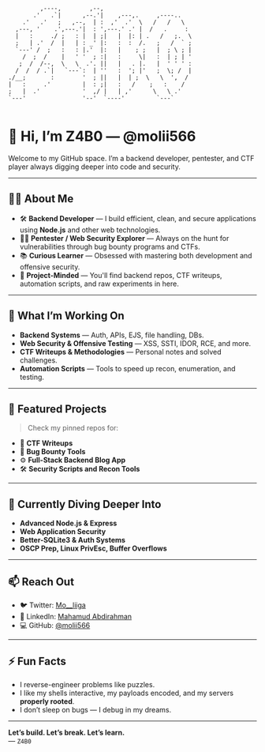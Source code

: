 ```


                                                     
         ,----,        ,--,                          
       .'   .`|      ,--.'|    ,---,.     ,----..    
    .'   .'   ;   ,--,  | :  ,'  .'  \   /   /   \   
  ,---, '    .',---.'|  : ',---.' .' |  /   .     :  
  |   :     ./ ;   : |  | ;|   |  |: | .   /   ;.  \ 
  ;   | .'  /  |   | : _' |:   :  :  /.   ;   /  ` ; 
  `---' /  ;   :   : |.'  |:   |    ; ;   |  ; \ ; | 
    /  ;  /    |   ' '  ; :|   :     \|   :  | ; | ' 
   ;  /  /--,  \   \  .'. ||   |   . |.   |  ' ' ' : 
  /  /  / .`|   `---`:  | ''   :  '; |'   ;  \; /  | 
./__;       :        '  ; ||   |  | ;  \   \  ',  /  
|   :     .'         |  : ;|   :   /    ;   :    /   
;   |  .'            '  ,/ |   | ,'      \   \ .'    
`---'                '--'  `----'         `---`      
                                                     

```

# 👋 Hi, I’m Z4B0 — @molii566

Welcome to my GitHub space. I’m a backend developer, pentester, and CTF player always digging deeper into code and security.

---

## 👨‍💻 About Me

- 🛠️ **Backend Developer** — I build efficient, clean, and secure applications using **Node.js** and other web technologies.
- 🕵️‍♂️ **Pentester / Web Security Explorer** — Always on the hunt for vulnerabilities through bug bounty programs and CTFs.
- 📚 **Curious Learner** — Obsessed with mastering both development and offensive security.
- 🧠 **Project-Minded** — You'll find backend repos, CTF writeups, automation scripts, and raw experiments in here.

---

## 🚧 What I’m Working On

- **Backend Systems** — Auth, APIs, EJS, file handling, DBs.
- **Web Security & Offensive Testing** — XSS, SSTI, IDOR, RCE, and more.
- **CTF Writeups & Methodologies** — Personal notes and solved challenges.
- **Automation Scripts** — Tools to speed up recon, enumeration, and testing.

---

## 📂 Featured Projects

> Check my pinned repos for:
- 🧩 **CTF Writeups**
- 🔐 **Bug Bounty Tools**
- ⚙️ **Full-Stack Backend Blog App**
- 🛠️ **Security Scripts and Recon Tools**

---

## 🌱 Currently Diving Deeper Into

- **Advanced Node.js & Express**
- **Web Application Security**
- **Better-SQLite3 & Auth Systems**
- **OSCP Prep, Linux PrivEsc, Buffer Overflows**

---

## 📫 Reach Out

- 🐦 Twitter: [Mo__liiga](https://twitter.com/Mo__liiga)
- 🧠 LinkedIn: [Mahamud Abdirahman](https://www.linkedin.com/in/mahamud-abdirahman-151493375/)
- 💻 GitHub: [@molii566](https://github.com/molii566)

---

## ⚡ Fun Facts

- I reverse-engineer problems like puzzles.
- I like my shells interactive, my payloads encoded, and my servers **properly rooted**.
- I don’t sleep on bugs — I debug in my dreams.

---

**Let’s build. Let’s break. Let’s learn.**  
— `Z4B0`
